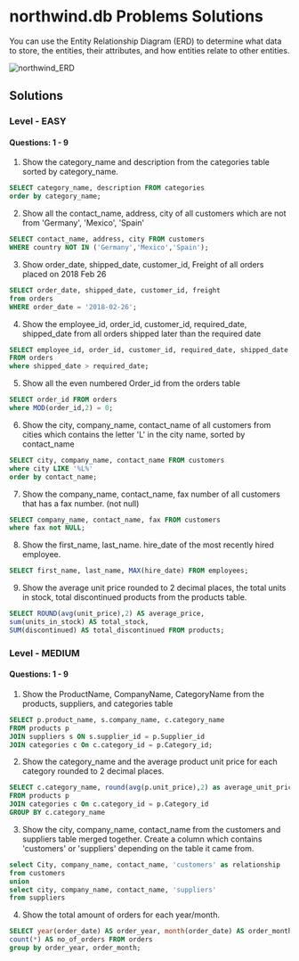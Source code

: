 # northwind.db Problems Solutions

You can use the Entity Relationship Diagram (ERD) to determine what data to store, the entities, their attributes, and how entities relate to other entities.

![northwind_ERD](https://github.com/user-attachments/assets/db5d5ea3-d259-46fa-b629-e1a743f50825)

## Solutions
### Level - EASY
#### Questions: 1 - 9
1. Show the category_name and description from the categories table sorted by category_name.
```SQL
SELECT category_name, description FROM categories
order by category_name;
```
2. Show all the contact_name, address, city of all customers which are not from 'Germany', 'Mexico', 'Spain'
```SQL
SELECT contact_name, address, city FROM customers
WHERE country NOT IN ('Germany','Mexico','Spain');
```
3. Show order_date, shipped_date, customer_id, Freight of all orders placed on 2018 Feb 26
```SQL
SELECT order_date, shipped_date, customer_id, freight 
from orders
WHERE order_date = '2018-02-26';
```
4. Show the employee_id, order_id, customer_id, required_date, shipped_date from all orders shipped later than the required date
```SQL
SELECT employee_id, order_id, customer_id, required_date, shipped_date
FROM orders
where shipped_date > required_date;
```
5. Show all the even numbered Order_id from the orders table
```SQl
SELECT order_id FROM orders
where MOD(order_id,2) = 0;
```
6. Show the city, company_name, contact_name of all customers from cities which contains the letter 'L' in the city name, sorted by contact_name
```SQL
SELECT city, company_name, contact_name FROM customers
where city LIKE '%L%'
order by contact_name;
```
7. Show the company_name, contact_name, fax number of all customers that has a fax number. (not null)
```SQL
SELECT company_name, contact_name, fax FROM customers
where fax not NULL;
```
8. Show the first_name, last_name. hire_date of the most recently hired employee.
```SQL
SELECT first_name, last_name, MAX(hire_date) FROM employees;
```
9. Show the average unit price rounded to 2 decimal places, the total units in stock, total discontinued products from the products table.
```SQL
SELECT ROUND(avg(unit_price),2) AS average_price, 
sum(units_in_stock) AS total_stock, 
SUM(discontinued) AS total_discontinued FROM products;
```

### Level - MEDIUM
#### Questions: 1 - 9
1. Show the ProductName, CompanyName, CategoryName from the products, suppliers, and categories table
```SQL
SELECT p.product_name, s.company_name, c.category_name
FROM products p
JOIN suppliers s ON s.supplier_id = p.Supplier_id
JOIN categories c On c.category_id = p.Category_id;
```
2. Show the category_name and the average product unit price for each category rounded to 2 decimal places.
```SQL
SELECT c.category_name, round(avg(p.unit_price),2) as average_unit_price
FROM products p
JOIN categories c On c.category_id = p.Category_id
GROUP BY c.category_name
```
3. Show the city, company_name, contact_name from the customers and suppliers table merged together.
Create a column which contains 'customers' or 'suppliers' depending on the table it came from.
```SQL
select City, company_name, contact_name, 'customers' as relationship 
from customers
union
select city, company_name, contact_name, 'suppliers'
from suppliers
```
4. Show the total amount of orders for each year/month.
```SQL
SELECT year(order_date) AS order_year, month(order_date) AS order_month,
count(*) AS no_of_orders FROM orders
group by order_year, order_month;
```





































































































































